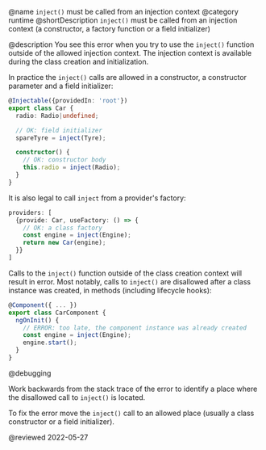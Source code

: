 @name `inject()` must be called from an injection context @category runtime @shortDescription `inject()` must be called from an injection context (a constructor, a factory function or a field initializer)

@description You see this error when you try to use the `inject()` function outside of the allowed injection context. The injection context is available during the class creation and initialization.

In practice the `inject()` calls are allowed in a constructor, a constructor parameter and a field initializer:

```typescript
@Injectable({providedIn: 'root'})
export class Car {
  radio: Radio|undefined;

  // OK: field initializer
  spareTyre = inject(Tyre);

  constructor() {
    // OK: constructor body
    this.radio = inject(Radio);
  }
}
```

It is also legal to call `inject` from a provider's factory:

```typescript
providers: [
  {provide: Car, useFactory: () => {
    // OK: a class factory
    const engine = inject(Engine);
    return new Car(engine);
  }}
]
```

Calls to the `inject()` function outside of the class creation context will result in error. Most notably, calls to `inject()` are disallowed after a class instance was created, in methods (including lifecycle hooks):

```typescript
@Component({ ... })
export class CarComponent {
  ngOnInit() {
    // ERROR: too late, the component instance was already created
    const engine = inject(Engine);
    engine.start();
  }
}
```

@debugging

Work backwards from the stack trace of the error to identify a place where the disallowed call to `inject()` is located.

To fix the error move the `inject()` call to an allowed place (usually a class constructor or a field initializer).

<!-- links -->

<!-- external links -->

<!-- end links -->

@reviewed 2022-05-27
